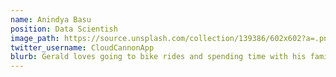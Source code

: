 ```yaml
---
name: Anindya Basu
position: Data Scientish
image_path: https://source.unsplash.com/collection/139386/602x602?a=.png
twitter_username: CloudCannonApp
blurb: Gerald loves going to bike rides and spending time with his family.
---
```

